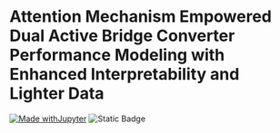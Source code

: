 # Attention Mechanism Empowered Dual Active Bridge Converter Performance Modeling with Enhanced Interpretability and Lighter Data
[![Made withJupyter](https://img.shields.io/badge/Made%20with-Jupyter-orange?style=for-the-badge&logo=Jupyter)](https://jupyter.org/try)
![Static Badge](https://img.shields.io/badge/made%20with-jupyter?style=for-the-badge&labelColor=FFB76F&color=FFA6A6&link=https%3A%2F%2Fjupyter.org%2Ftry)
